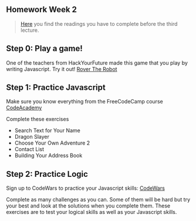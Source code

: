 ## Homework Week 2

>[Here](https://github.com/SocialHackersCodeSchool/JavaScript/tree/master/Week2/README.md) you find the readings you have to complete before the third lecture.

## Step 0: Play a game!
One of the teachers from HackYourFuture made this game that you play by writing Javascript. Try it out!
[Rover The Robot](http://roverjs.com/)

## Step 1: Practice Javascript

Make sure you know everything from the FreeCodeCamp course 
[CodeAcademy](https://www.codecademy.com/en/tracks/javascript-combined)

Complete these exercises
* Search Text for Your Name
* Dragon Slayer
* Choose Your Own Adventure 2
* Contact List
* Building Your Address Book

## Step 2: Practice Logic

Sign up to CodeWars to practice your Javascript skills:
[CodeWars](https://www.codewars.com)

Complete as many challenges as you can. Some of them will be hard but try your best and look at the solutions when you complete them. These exercises are to test your logical skills as well as your Javascript skills.


